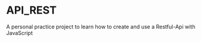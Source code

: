 # API_REST
A personal practice project to learn how to create and use a Restful-Api with JavaScript
